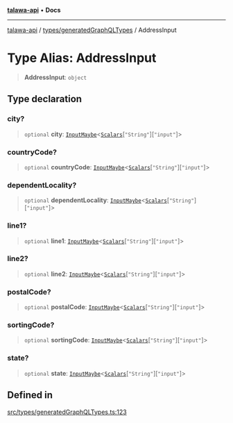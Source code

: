 [**talawa-api**](../../../README.md) • **Docs**

***

[talawa-api](../../../modules.md) / [types/generatedGraphQLTypes](../README.md) / AddressInput

# Type Alias: AddressInput

> **AddressInput**: `object`

## Type declaration

### city?

> `optional` **city**: [`InputMaybe`](InputMaybe.md)\<[`Scalars`](Scalars.md)\[`"String"`\]\[`"input"`\]\>

### countryCode?

> `optional` **countryCode**: [`InputMaybe`](InputMaybe.md)\<[`Scalars`](Scalars.md)\[`"String"`\]\[`"input"`\]\>

### dependentLocality?

> `optional` **dependentLocality**: [`InputMaybe`](InputMaybe.md)\<[`Scalars`](Scalars.md)\[`"String"`\]\[`"input"`\]\>

### line1?

> `optional` **line1**: [`InputMaybe`](InputMaybe.md)\<[`Scalars`](Scalars.md)\[`"String"`\]\[`"input"`\]\>

### line2?

> `optional` **line2**: [`InputMaybe`](InputMaybe.md)\<[`Scalars`](Scalars.md)\[`"String"`\]\[`"input"`\]\>

### postalCode?

> `optional` **postalCode**: [`InputMaybe`](InputMaybe.md)\<[`Scalars`](Scalars.md)\[`"String"`\]\[`"input"`\]\>

### sortingCode?

> `optional` **sortingCode**: [`InputMaybe`](InputMaybe.md)\<[`Scalars`](Scalars.md)\[`"String"`\]\[`"input"`\]\>

### state?

> `optional` **state**: [`InputMaybe`](InputMaybe.md)\<[`Scalars`](Scalars.md)\[`"String"`\]\[`"input"`\]\>

## Defined in

[src/types/generatedGraphQLTypes.ts:123](https://github.com/PalisadoesFoundation/talawa-api/blob/6712e9940a5702665afc506fa9f6e9d7e1dc7991/src/types/generatedGraphQLTypes.ts#L123)
